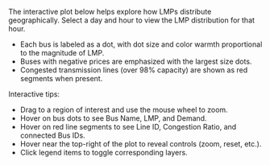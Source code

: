 The interactive plot below helps explore how LMPs distribute geographically. Select a day and hour to view the LMP distribution for that hour.

- Each bus is labeled as a dot, with dot size and color warmth proportional to the magnitude of LMP.
- Buses with negative prices are emphasized with the largest size dots.
- Congested transmission lines (over 98% capacity) are shown as red segments when present.

Interactive tips:
- Drag to a region of interest and use the mouse wheel to zoom.
- Hover on bus dots to see Bus Name, LMP, and Demand.
- Hover on red line segments to see Line ID, Congestion Ratio, and connected Bus IDs.
- Hover near the top-right of the plot to reveal controls (zoom, reset, etc.).
- Click legend items to toggle corresponding layers.
